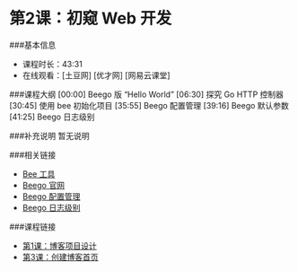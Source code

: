 第2课：初窥 Web 开发
==========================

###基本信息
- 课程时长：43:31
- 在线观看：[土豆网] [优才网] [网易云课堂]

###课程大纲
	[00:00] Beego 版 “Hello World”
	[06:30] 探究 Go HTTP 控制器
	[30:45] 使用 bee 初始化项目
	[35:55] Beego 配置管理
	[39:16] Beego 默认参数
	[41:25] Beego 日志级别
	
###补充说明
暂无说明

###相关链接
- [Bee 工具](https://github.com/astaxie/bee)
- [Beego 官网](http://beego.me)
- [Beego 配置管理](http://beego.me/docs/Reference_AppConf)
- [Beego 日志级别](http://beego.me/docs/Reference_Logging)

###课程链接
- [第1课：博客项目设计](../lecture1/lecture1.md)
- [第3课：创建博客首页](../lecture3/lecture3.md)